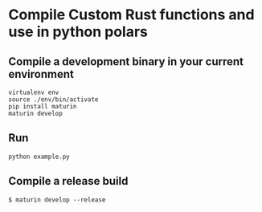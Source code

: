 # Compile Custom Rust functions and use in python polars

## Compile a development binary in your current environment

```
virtualenv env
source ./env/bin/activate
pip install maturin
maturin develop
```

## Run

```
python example.py
```

## Compile a **release** build

`$ maturin develop --release`
